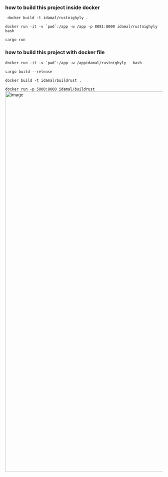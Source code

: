 
### how to build this project inside docker ###
``` docker build -t idamal/rustnighyly .```

``` docker run -it -v `pwd`:/app -w /app -p 8081:8000 idamal/rustnighyly   bash ```

 ```cargo run ```
 ### how to build this project with  docker file  ###
 
  ``` docker run -it -v `pwd`:/app -w /appidamal/rustnighyly   bash ```
  
  ```cargo build --release ```
  
  ```docker build -t idamal/buildrust . ```
  
  ``` docker run -p 5000:8000 idamal/buildrust ```
  <img width="1215" alt="image" src="https://user-images.githubusercontent.com/55437881/222532550-107a7d8c-ff3c-430c-b363-0fb1ae8c24e1.png">



   



